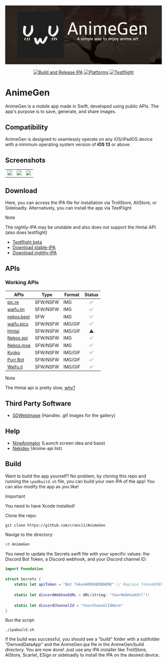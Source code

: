 ![AnimeGen Banner](Images/banner.jpeg)

<div align="center">

[![Build and Release IPA](https://github.com/cranci1/AnimeGen/actions/workflows/build.yml/badge.svg)](https://github.com/cranci1/AnimeGen/actions/workflows/build.yml) [![Platforms](https://img.shields.io/badge/Platforms-iOS%20%7C%20iPadOS-blue)](https://img.shields.io/badge/Platforms-iOS%20%7C%20iPadOS-blue) [![Testflight](https://img.shields.io/badge/Nightly-Testflight-008080)](https://testflight.apple.com/join/Qx5saHll)

</div>

# AnimeGen

AnimeGen is a mobile app made in Swift, developed using public APIs. The app's purpose is to save, generate, and share images.

## Compatibility

AnimeGen is designed to seamlessly operate on any iOS/iPadOS device with a minimum operating system version of **iOS 13** or above.

## Screenshots

<div align="center">
  <table>
    <tbody>
    <tr>
      <td><img src="https://raw.githubusercontent.com/cranci1/AnimeGen/main/Images/screenshots/apis.png" width=200px></td>
      <td><img src="https://raw.githubusercontent.com/cranci1/AnimeGen/main/Images/screenshots/history.png" width=200px></td>
      <td><img src="https://raw.githubusercontent.com/cranci1/AnimeGen/main/Images/screenshots/tags.png" width=200px></td>
    </tr>
    </tbody>
  </table>
</div>

## Download

Here, you can access the IPA file for installation via TrollStore, AltStore, or Sideloadly. Alternatively, you can install the app via TestFlight

> [!Note]
> The nightly-IPA may be unstable and also does not support the Hmtai API. (also does testflight)

- [Testflight beta](https://testflight.apple.com/join/Qx5saHll)
- [Download stable-IPA](https://github.com/cranci1/AnimeGen/releases/download/v1.5/AnimeGen.ipa)
- [Download nightly-IPA](https://nightly.link/cranci1/AnimeGen/workflows/build/main/AnimeGen-IPA.zip)

## APIs

### Working APIs

| APIs                                                         | Type     | Format  | Status |
| ------------------------------------------------------------ | -------- | ------- | :----: |
| [pic.re](https://doc.pic.re/)                                | SFW/NSFW | IMG     |   ✅   |
| [waifu.im](https://docs.waifu.im/)                           | SFW/NSFW | IMG     |   ✅   |
| [nekos.best](https://docs.nekos.best/)                       | SFW      | IMG     |   ✅   |
| [waifu.pics](https://waifu.pics/docs)                        | SFW/NSFW | IMG/GIF |   ✅   |
| [Hmtai](https://hmtai.hatsunia.cfd/endpoints)                | SFW/NSFW | IMG/GIF |   ⚠️    |
| [Nekos api](https://nekosapi.com/docs)                       | SFW/NSFW | IMG     |   ✅   |
| [Nekos.moe](https://docs.nekos.moe)                          | SFW/NSFW | IMG     |   ✅   |
| [Kyoko](https://api.rei.my.id/docs/ANIME/WAIFU-Generator/)   | SFW/NSFW | IMG/GIF |   ✅   |
| [Purr Bot](https://purrbot.site/)                            | SFW/NSFW | IMG/GIF |   ✅   |
| [Waifu.it](https://waifu.it/)                                | SFW/NSFW | IMG/GIF |   ✅   |

> [!Note]
> The Hmtai api is pretty slow, [why?](https://github.com/cranci1/AnimeGen/blob/main/Privacy/Hmtai.md)

## Third Party Software

- [SDWebImage](https://github.com/SDWebImage/SDWebImage) (Handles .gif images for the gallery)

## Help

- [NineAnimator](https://github.com/SuperMarcus/NineAnimator) (Launch screen idea and base)
- [Nekidev](https://github.com/Nekidev/anime-api) (Anime-api list)

## Build

Want to build the app yourself? No problem, by cloning this repo and running the `ipadbuild.sh` file, you can build your own IPA of the app! You can also modify the app as you like!

> [!IMPORTANT]
> You need to have Xcode installed!

Clone the repo:

```
git clone https://github.com/cranci1/AnimeGen
```

Navige to the directory:

```bash
cd AnimeGen
```

You need to update the Secrets.swift file with your specific values: the Discord Bot Token, a Discord webhook, and your Discord channel ID:

```swift
import Foundation

struct Secrets {
    static let apiToken = "Bot TokenHEREHEREHERE" // Replace TokenHEREHEREHERE with the token of the discord bot. DONT REMOVE "Bot"

    static let discordWebhookURL = URL(string: "YourWebhookUrl")!

    static let discordChannelId = "YourChannelIdHere"
}
```

Run the script:

```
./ipabuild.sh
```

If the build was successful, you should see a "build" folder with a subfolder "DerivedDataApp" and the AnimeGen.ipa file in the AnimeGen/build directory. You are now done! Just use any IPA installer like TrollStore, AlStore, Scarlet, ESign or sideloadly to install the IPA on the desired device.
